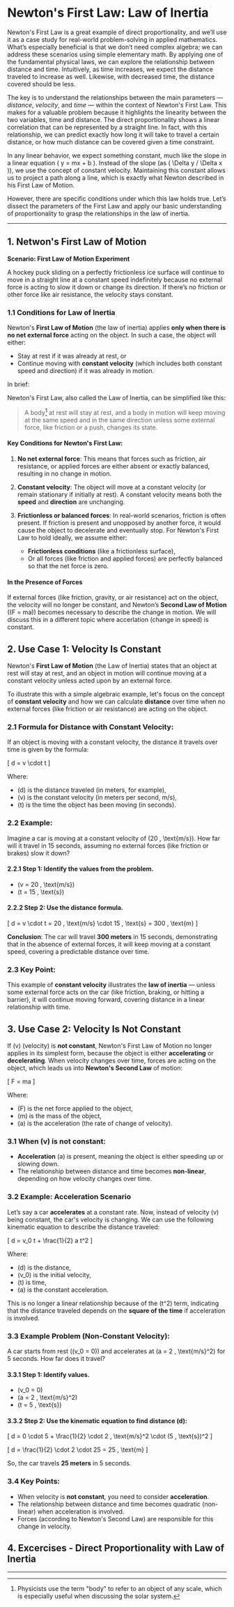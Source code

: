 # Newton's First Law: Law of Inertia

Newton's First Law is a great example of direct proportionality, and we’ll use it as a case study for real-world problem-solving in applied mathematics. What’s especially beneficial is that we don’t need complex algebra; we can address these scenarios using simple elementary math. By applying one of the fundamental physical laws, we can explore the relationship between distance and time. Intuitively, as time increases, we expect the distance traveled to increase as well. Likewise, with decreased time, the distance covered should be less. 

The key is to understand the relationships between the main parameters — *distance*, *velocity*, and *time* — within the context of Newton's First Law. This makes for a valuable problem because it highlights the linearity between the two variables, time and distance. The direct proportionality shows a linear correlation that can be represented by a straight line. In fact, with this relationship, we can predict exactly how long it will take to travel a certain distance, or how much distance can be covered given a time constraint.

In any linear behavior, we expect something constant, much like the slope in a linear equation \( y = mx + b \). Instead of the slope (as \( \Delta y / \Delta x \)), we use the concept of constant velocity. Maintaining this constant allows us to project a path along a line, which is exactly what Newton described in his First Law of Motion. 

However, there are specific conditions under which this law holds true. Let’s dissect the parameters of the First Law and apply our basic understanding of proportionality to grasp the relationships in the law of inertia.

---


## 1. Netwon's First Law of Motion

**Scenario: First Law of Motion Experiment**

A hockey puck sliding on a perfectly frictionless ice surface will continue to move in a straight line at a constant speed indefinitely because no external force is acting to slow it down or change its direction. If there’s no friction or other force like air resistance, the velocity stays constant.

### 1.1 Conditions for Law of Inertia

Newton's **First Law of Motion** (the law of inertia) applies **only when there is no net external force** acting on the object. In such a case, the object will either:

- Stay at rest if it was already at rest, or
- Continue moving with **constant velocity** (which includes both constant speed and direction) if it was already in motion.

In brief:

Newton's First Law, also called the Law of Inertia, can be simplified like this:

>A body[^1] at rest will stay at rest, and a body in motion will keep moving at the same speed and in the same direction unless some external force, like friction or a push, changes its state.

#### Key Conditions for Newton's First Law:

1. **No net external force**: This means that forces such as friction, air resistance, or applied forces are either absent or exactly balanced, resulting in no change in motion.
   
2. **Constant velocity**: The object will move at a constant velocity (or remain stationary if initially at rest). A constant velocity means both the **speed** and **direction** are unchanging.

3. **Frictionless or balanced forces**: In real-world scenarios, friction is often present. If friction is present and unopposed by another force, it would cause the object to decelerate and eventually stop. For Newton's First Law to hold ideally, we assume either:

   - **Frictionless conditions** (like a frictionless surface),
   - Or all forces (like friction and applied forces) are perfectly balanced so that the net force is zero.

#### In the Presence of Forces

If external forces (like friction, gravity, or air resistance) act on the object, the velocity will no longer be constant, and Newton’s **Second Law of Motion** (\(F = ma\)) becomes necessary to describe the change in motion. We will discuss this in a different topic where accerlation (change in speed) is constant.

## 2. Use Case 1: Velocity Is Constant

Newton's **First Law of Motion** (the Law of Inertia) states that an object at rest will stay at rest, and an object in motion will continue moving at a constant velocity unless acted upon by an external force.

To illustrate this with a simple algebraic example, let's focus on the concept of **constant velocity** and how we can calculate **distance** over time when no external forces (like friction or air resistance) are acting on the object.

### 2.1 Formula for Distance with Constant Velocity:

If an object is moving with a constant velocity, the distance it travels over time is given by the formula:

\[
d = v \cdot t
\]

Where:
- \(d\) is the distance traveled (in meters, for example),
- \(v\) is the constant velocity (in meters per second, m/s),
- \(t\) is the time the object has been moving (in seconds).

### 2.2 Example:

Imagine a car is moving at a constant velocity of \(20 \, \text{m/s}\). How far will it travel in 15 seconds, assuming no external forces (like friction or brakes) slow it down?

#### 2.2.1 Step 1: Identify the values from the problem.

- \(v = 20 \, \text{m/s}\)
- \(t = 15 \, \text{s}\)

#### 2.2.2 Step 2: Use the distance formula.

\[
d = v \cdot t = 20 \, \text{m/s} \cdot 15 \, \text{s} = 300 \, \text{m}
\]

**Conclusion**:
The car will travel **300 meters** in 15 seconds, demonstrating that in the absence of external forces, it will keep moving at a constant speed, covering a predictable distance over time.

### 2.3 Key Point:
This example of **constant velocity** illustrates the **law of inertia** — unless some external force acts on the car (like friction, braking, or hitting a barrier), it will continue moving forward, covering distance in a linear relationship with time.


## 3. Use Case 2: Velocity Is Not Constant

If \(v\) (velocity) is **not constant**, Newton's First Law of Motion no longer applies in its simplest form, because the object is either **accelerating** or **decelerating**. When velocity changes over time, forces are acting on the object, which leads us into **Newton's Second Law** of motion:

\[
F = ma
\]

Where:

- \(F\) is the net force applied to the object,
- \(m\) is the mass of the object,
- \(a\) is the acceleration (the rate of change of velocity).

### 3.1 When \(v\) is not constant:

- **Acceleration** \(a\) is present, meaning the object is either speeding up or slowing down.
- The relationship between distance and time becomes **non-linear**, depending on how velocity changes over time.

### 3.2 Example: Acceleration Scenario

Let’s say a car **accelerates** at a constant rate. Now, instead of velocity \(v\) being constant, the car's velocity is changing. We can use the following kinematic equation to describe the distance traveled:

\[
d = v_0 t + \frac{1}{2} a t^2
\]

Where:

- \(d\) is the distance,
- \(v_0\) is the initial velocity,
- \(t\) is time,
- \(a\) is the constant acceleration.

This is no longer a linear relationship because of the \(t^2\) term, indicating that the distance traveled depends on the **square of the time** if acceleration is involved.

### 3.3 Example Problem (Non-Constant Velocity):

A car starts from rest (\(v_0 = 0\)) and accelerates at \(a = 2 \, \text{m/s}^2\) for 5 seconds. How far does it travel?

#### 3.3.1 Step 1: Identify values.

- \(v_0 = 0\)
- \(a = 2 \, \text{m/s}^2\)
- \(t = 5 \, \text{s}\)

#### 3.3.2 Step 2: Use the kinematic equation to find distance \(d\):

\[
d = 0 \cdot 5 + \frac{1}{2} \cdot 2 \, \text{m/s}^2 \cdot (5 \, \text{s})^2
\]

\[
d = \frac{1}{2} \cdot 2 \cdot 25 = 25 \, \text{m}
\]

So, the car travels **25 meters** in 5 seconds.

### 3.4 Key Points:

- When velocity is **not constant**, you need to consider **acceleration**.
- The relationship between distance and time becomes quadratic (non-linear) when acceleration is involved.
- Forces (according to Newton's Second Law) are responsible for this change in velocity.

## 4. Excercises - Direct Proportionality with Law of Inertia

---

[^1]: Physicists use the term "body" to refer to an object of any scale, which is especially useful when discussing the solar system.